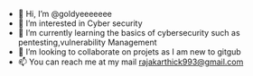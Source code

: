 - 👋 Hi, I’m @goldyeeeeeee
- 👀 I’m interested in Cyber security
- 🌱 I’m currently learning the basics of cybersecurity such as pentesting,vulnerability Management
- 💞️ I’m looking to collaborate on projets as I am new to gitgub
- 📫 You can reach me at my mail rajakarthick993@gmail.com

<!---
goldyeeeeeee/goldyeeeeeee is a ✨ special ✨ repository because its `README.md` (this file) appears on your GitHub profile.
You can click the Preview link to take a look at your changes.
--->
